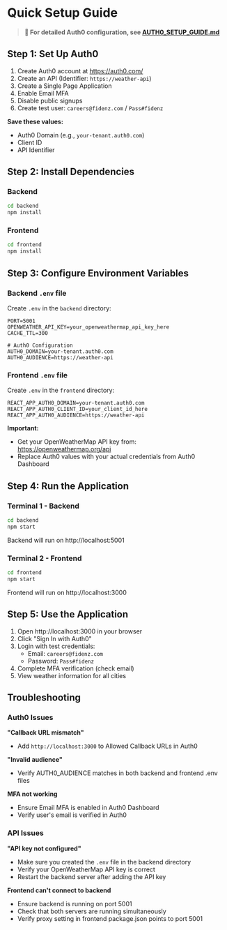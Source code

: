 # Quick Setup Guide

> **📘 For detailed Auth0 configuration, see [AUTH0_SETUP_GUIDE.md](./AUTH0_SETUP_GUIDE.md)**

## Step 1: Set Up Auth0

1. Create Auth0 account at https://auth0.com/
2. Create an API (Identifier: `https://weather-api`)
3. Create a Single Page Application
4. Enable Email MFA
5. Disable public signups
6. Create test user: `careers@fidenz.com` / `Pass#fidenz`

**Save these values:**
- Auth0 Domain (e.g., `your-tenant.auth0.com`)
- Client ID
- API Identifier

## Step 2: Install Dependencies

### Backend
```bash
cd backend
npm install
```

### Frontend
```bash
cd frontend
npm install
```

## Step 3: Configure Environment Variables

### Backend `.env` file

Create `.env` in the `backend` directory:

```env
PORT=5001
OPENWEATHER_API_KEY=your_openweathermap_api_key_here
CACHE_TTL=300

# Auth0 Configuration
AUTH0_DOMAIN=your-tenant.auth0.com
AUTH0_AUDIENCE=https://weather-api
```

### Frontend `.env` file

Create `.env` in the `frontend` directory:

```env
REACT_APP_AUTH0_DOMAIN=your-tenant.auth0.com
REACT_APP_AUTH0_CLIENT_ID=your_client_id_here
REACT_APP_AUTH0_AUDIENCE=https://weather-api
```

**Important:**
- Get your OpenWeatherMap API key from: https://openweathermap.org/api
- Replace Auth0 values with your actual credentials from Auth0 Dashboard

## Step 4: Run the Application

### Terminal 1 - Backend
```bash
cd backend
npm start
```
Backend will run on http://localhost:5001

### Terminal 2 - Frontend
```bash
cd frontend
npm start
```
Frontend will run on http://localhost:3000

## Step 5: Use the Application

1. Open http://localhost:3000 in your browser
2. Click "Sign In with Auth0"
3. Login with test credentials:
   - Email: `careers@fidenz.com`
   - Password: `Pass#fidenz`
4. Complete MFA verification (check email)
5. View weather information for all cities

## Troubleshooting

### Auth0 Issues

**"Callback URL mismatch"**
- Add `http://localhost:3000` to Allowed Callback URLs in Auth0

**"Invalid audience"**
- Verify AUTH0_AUDIENCE matches in both backend and frontend .env files

**MFA not working**
- Ensure Email MFA is enabled in Auth0 Dashboard
- Verify user's email is verified in Auth0

### API Issues

**"API key not configured"**
- Make sure you created the `.env` file in the backend directory
- Verify your OpenWeatherMap API key is correct
- Restart the backend server after adding the API key

**Frontend can't connect to backend**
- Ensure backend is running on port 5001
- Check that both servers are running simultaneously
- Verify proxy setting in frontend package.json points to port 5001
